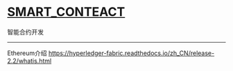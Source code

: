 # [SMART_CONTEACT](https://github.com/linziyang1106/2022/issues/7)

智能合约开发

---

Ethereum介绍
https://hyperledger-fabric.readthedocs.io/zh_CN/release-2.2/whatis.html